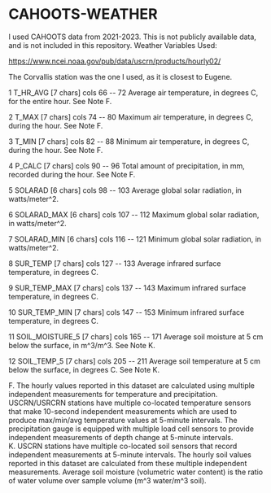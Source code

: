 # CAHOOTS-WEATHER

  I used CAHOOTS data from 2021-2023. This is not publicly available data, and is not included in this repository. 
Weather Variables Used: 

https://www.ncei.noaa.gov/pub/data/uscrn/products/hourly02/

The Corvallis station was the one I used, as it is closest to Eugene. 

1   T_HR_AVG  [7 chars]  cols 66 -- 72
              Average air temperature, in degrees C, for the entire hour. See Note 
          F.

2   T_MAX  [7 chars]  cols 74 -- 80
              Maximum air temperature, in degrees C, during the hour. See Note 
          F.

3   T_MIN  [7 chars]  cols 82 -- 88
              Minimum air temperature, in degrees C, during the hour. See Note 
          F.

4   P_CALC  [7 chars]  cols 90 -- 96
              Total amount of precipitation, in mm, recorded during the hour. See 
          Note F.

5   SOLARAD  [6 chars]  cols 98 -- 103
              Average global solar radiation, in watts/meter^2.

6   SOLARAD_MAX  [6 chars]  cols 107 -- 112
              Maximum global solar radiation, in watts/meter^2.

7   SOLARAD_MIN  [6 chars]  cols 116 -- 121
              Minimum global solar radiation, in watts/meter^2.

8   SUR_TEMP  [7 chars]  cols 127 -- 133
              Average infrared surface temperature, in degrees C.

9   SUR_TEMP_MAX  [7 chars]  cols 137 -- 143
              Maximum infrared surface temperature, in degrees C.

10   SUR_TEMP_MIN  [7 chars]  cols 147 -- 153
              Minimum infrared surface temperature, in degrees C.

11   SOIL_MOISTURE_5  [7 chars]  cols 165 -- 171
              Average soil moisture at 5 cm below the surface, in m^3/m^3. See 
          Note K.

12   SOIL_TEMP_5  [7 chars]  cols 205 -- 211
              Average soil temperature at 5 cm below the surface, in degrees C. 
          See Note K.

F.  The hourly values reported in this dataset are calculated using 
            multiple independent measurements for temperature and precipitation. 
            USCRN/USRCRN stations have multiple co-located temperature sensors 
            that make 10-second independent measurements which are used to 
            produce max/min/avg temperature values at 5-minute intervals. The
            precipitation gauge is equipped with multiple load cell sensors to 
            provide independent measurements of depth change at 5-minute 
            intervals.  
K.  USCRN stations have multiple co-located soil sensors that record 
            independent measurements at 5-minute intervals. The hourly soil 
            values reported in this dataset are calculated from these multiple 
            independent measurements. Average soil moisture (volumetric water 
            content) is the ratio of water volume over sample volume 
            (m^3 water/m^3 soil).
